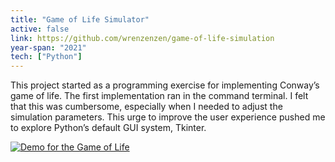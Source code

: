 ```yaml
---
title: "Game of Life Simulator"
active: false 
link: https://github.com/wrenzenzen/game-of-life-simulation
year-span: "2021"
tech: ["Python"]
---
```


This project started as a programming exercise for implementing Conway’s game of life. The first implementation ran in the command terminal. I felt that this was cumbersome, especially when I needed to adjust the simulation parameters. This urge to improve the user experience pushed me to explore Python’s default GUI system, Tkinter.

[![Demo for the Game of Life](https://img.youtube.com/vi/cf8iwdvM-mA/hqdefault.jpg)](https://youtu.be/cf8iwdvM-mA)